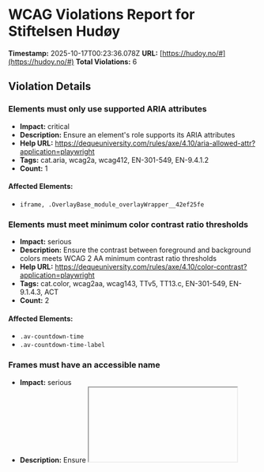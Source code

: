 # WCAG Violations Report for Stiftelsen Hudøy

**Timestamp:** 2025-10-17T00:23:36.078Z
**URL:** [https://hudoy.no/#](https://hudoy.no/#)
**Total Violations:** 6

## Violation Details

### Elements must only use supported ARIA attributes

- **Impact:** critical
- **Description:** Ensure an element's role supports its ARIA attributes
- **Help URL:** https://dequeuniversity.com/rules/axe/4.10/aria-allowed-attr?application=playwright
- **Tags:** cat.aria, wcag2a, wcag412, EN-301-549, EN-9.4.1.2
- **Count:** 1

#### Affected Elements:

- `iframe, .OverlayBase_module_overlayWrapper__42ef25fe`

### Elements must meet minimum color contrast ratio thresholds

- **Impact:** serious
- **Description:** Ensure the contrast between foreground and background colors meets WCAG 2 AA minimum contrast ratio thresholds
- **Help URL:** https://dequeuniversity.com/rules/axe/4.10/color-contrast?application=playwright
- **Tags:** cat.color, wcag2aa, wcag143, TTv5, TT13.c, EN-301-549, EN-9.1.4.3, ACT
- **Count:** 2

#### Affected Elements:

- `.av-countdown-time`
- `.av-countdown-time-label`

### Frames must have an accessible name

- **Impact:** serious
- **Description:** Ensure <iframe> and <frame> elements have an accessible name
- **Help URL:** https://dequeuniversity.com/rules/axe/4.10/frame-title?application=playwright
- **Tags:** cat.text-alternatives, wcag2a, wcag412, section508, section508.22.i, TTv5, TT12.d, EN-301-549, EN-9.4.1.2
- **Count:** 1

#### Affected Elements:

- `iframe`

### Heading levels should only increase by one

- **Impact:** moderate
- **Description:** Ensure the order of headings is semantically correct
- **Help URL:** https://dequeuniversity.com/rules/axe/4.10/heading-order?application=playwright
- **Tags:** cat.semantics, best-practice
- **Count:** 3

#### Affected Elements:

- `.classic-quote-left > h6`
- `.post-entry-8063 > .slide-content > .entry-content-header > .slide-entry-title.entry-title[itemprop="headline"]`
- `#nav_menu-2 > .widgettitle`

### Links must have discernible text

- **Impact:** serious
- **Description:** Ensure links have discernible text
- **Help URL:** https://dequeuniversity.com/rules/axe/4.10/link-name?application=playwright
- **Tags:** cat.name-role-value, wcag2a, wcag244, wcag412, section508, section508.22.a, TTv5, TT6.a, EN-301-549, EN-9.2.4.4, EN-9.4.1.2, ACT
- **Count:** 13

#### Affected Elements:

- `a[href$="ferdernasjonalpark.no/"]`
- `.avia-builder-el-39 > .avia-image-container-inner > .avia-image-overlay-wrap > .avia_image[rel="noopener noreferrer"][target="_blank"]`
- `a[href$="bufdir.no/"]`
- `a[href$="bergesenstiftelsen.no/"]`
- `a[href$="eckbos-legat.no/"]`
- `.avia-builder-el-48 > .avia-image-container-inner > .avia-image-overlay-wrap > .avia_image[rel="noopener noreferrer"][target="_blank"]`
- `a[href$="scheibler.no/"]`
- `.avia-builder-el-52 > .avia-image-container-inner > .avia-image-overlay-wrap > .avia_image[rel="noopener noreferrer"][target="_blank"]`
- `.avia-builder-el-54 > .avia-image-container-inner > .avia-image-overlay-wrap > .avia_image[rel="noopener noreferrer"][target="_blank"]`
- `.avia-builder-el-56 > .avia-image-container-inner > .avia-image-overlay-wrap > .avia_image[rel="noopener noreferrer"][target="_blank"]`
- `div:nth-child(1) > .alignleft[rel="noopener"][target="_blank"]`
- `div:nth-child(2) > .alignleft[rel="noopener"][target="_blank"]`
- `p > .alignleft[rel="noopener"][target="_blank"]`

### All page content should be contained by landmarks

- **Impact:** moderate
- **Description:** Ensure all page content is contained by landmarks
- **Help URL:** https://dequeuniversity.com/rules/axe/4.10/region?application=playwright
- **Tags:** cat.keyboard, best-practice
- **Count:** 26

#### Affected Elements:

- `iframe, .FocusTarget_module_focusTarget__abd564d5`
- `iframe, .VolumeControl_module_volumeControl__02ffae11`
- `iframe, a`
- `.active-slide.slide-entry-wrap`
- `#after_section_3 > .container > .template-page.content.av-content-full > .post-entry-type-page.post-entry-330.post-entry > .entry-content-wrapper.clearfix > .av_textblock_section`
- `.post-entry-8063 > .slide-content > .entry-content-header > .slide-entry-title.entry-title[itemprop="headline"]`
- `.post-entry-6343 > .slide-content > .entry-content-header > .slide-entry-title.entry-title[itemprop="headline"]`
- `.post-entry-7574 > .slide-content > .entry-content-header > .slide-entry-title.entry-title[itemprop="headline"]`
- `.av-rotator-text-single-4`
- `#av_section_6 > .container > .template-page.content.av-content-full > .post-entry-type-page.post-entry-330.post-entry > .entry-content-wrapper.clearfix > .flex_column_table.av-equal-height-column-flextable.-flextable`
- `.avia-builder-el-33`
- `.container:nth-child(2) > .first.el_before_av_one_fifth.av_one_fifth`
- `.el_after_av_one_fifth.el_before_av_one_fifth.av_one_fifth:nth-child(2)`
- `.el_after_av_one_fifth.el_before_av_one_fifth.av_one_fifth:nth-child(3)`
- `.el_after_av_one_fifth.el_before_av_one_fifth.av_one_fifth:nth-child(4)`
- `a[rel="noopener"][target="_blank"]:nth-child(3)`
- `a[rel="noopener"][target="_blank"]:nth-child(2)`
- `#design-by-netpower`
- `.gt-current-lang`
- `a[title="English"]`
- `a[title="Arabic"]`
- `a[title="Somali"]`
- `a[title="Urdu"]`
- `a[title="Tamil"]`
- `a[title="Polish"]`
- `a[title="Ukrainian"]`
